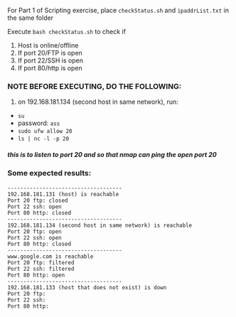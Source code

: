 For Part 1 of Scripting exercise,
place ```checkStatus.sh``` and ```ipaddrList.txt``` in the same folder 

Execute ``` bash checkStatus.sh ``` to check if 
1) Host is online/offline
2) If port 20/FTP is open
3) If port 22/SSH is open
4) If port 80/http is open

### NOTE BEFORE EXECUTING, DO THE FOLLOWING:
1) on 192.168.181.134 (second host in same network), run:
- ```su```
- password: ```ass```
- ```sudo ufw allow 20```
- ```ls | nc -l -p 20```
##### this is to listen to port 20 and so that nmap can ping the open port 20 

### Some expected results:
``` ------------------------------------
------------------------------------
192.168.181.131 (host) is reachable
Port 20 ftp: closed
Port 22 ssh: open
Port 80 http: closed
------------------------------------
192.168.181.134 (second host in same network) is reachable
Port 20 ftp: open
Port 22 ssh: open
Port 80 http: closed
------------------------------------
www.google.com is reachable
Port 20 ftp: filtered
Port 22 ssh: filtered
Port 80 http: open 
------------------------------------
192.168.181.133 (host that does not exist) is down
Port 20 ftp: 
Port 22 ssh: 
Port 80 http: 
```
